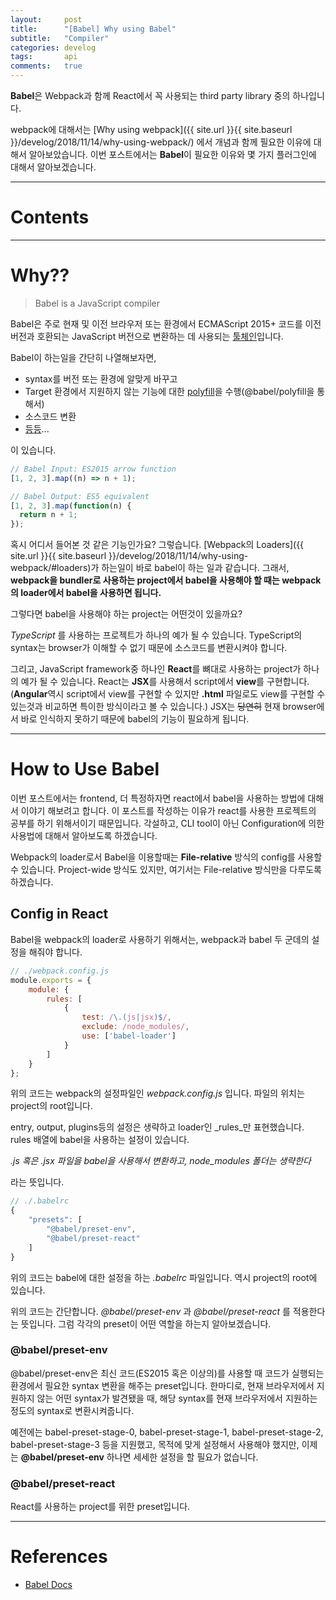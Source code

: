 ```yaml
---
layout:     post
title:      "[Babel] Why using Babel"
subtitle:   "Compiler"
categories: develog
tags:       api
comments:   true
---
```


**Babel**은 Webpack과 함께 React에서 꼭 사용되는 third party library 중의 하나입니다.

webpack에 대해서는 [Why using webpack]({{ site.url }}{{ site.baseurl }}/develog/2018/11/14/why-using-webpack/) 에서 개념과 함께 필요한 이유에 대해서 알아보았습니다. 이번 포스트에서는 **Babel**이 필요한 이유와 몇 가지 플러그인에 대해서 알아보겠습니다.

---

# Contents

---

# Why??

> Babel is a JavaScript compiler

Babel은 주로 현재 및 이전 브라우저 또는 환경에서 ECMAScript 2015+ 코드를 이전 버전과 호환되는 JavaScript 버전으로 변환하는 데 사용되는 [툴체인](https://ko.wikipedia.org/wiki/%ED%88%B4%EC%B2%B4%EC%9D%B8)입니다.

Babel이 하는일을 간단히 나열해보자면,

* syntax를 버전 또는 환경에 알맞게 바꾸고
* Target 환경에서 지원하지 않는 기능에 대한 [polyfill](https://en.wikipedia.org/wiki/Polyfill_(programming))을 수행(@babel/polyfill을 통해서)
* 소스코드 변환
* [등등](https://babeljs.io/videos.html)...

이 있습니다.

```js
// Babel Input: ES2015 arrow function
[1, 2, 3].map((n) => n + 1);

// Babel Output: ES5 equivalent
[1, 2, 3].map(function(n) {
  return n + 1;
});
```

혹시 어디서 들어본 것 같은 기능인가요? 그렇습니다. [Webpack의 Loaders]({{ site.url }}{{ site.baseurl }}/develog/2018/11/14/why-using-webpack/#loaders)가 하는일이 바로 babel이 하는 일과 같습니다. 그래서, **webpack을 bundler로 사용하는 project에서 babel을 사용해야 할 때는 webpack의 loader에서 babel을 사용하면 됩니다.**

그렇다면 babel을 사용해야 하는 project는 어떤것이 있을까요?

_TypeScript_ 를 사용하는 프로젝트가 하나의 예가 될 수 있습니다. TypeScript의 syntax는 browser가 이해할 수 없기 때문에 소스코드를 변환시켜야 합니다.

그리고, JavaScript framework중 하나인 **React**를 뼈대로 사용하는 project가 하나의 예가 될 수 있습니다. React는 **JSX**를 사용해서 script에서 **view**를 구현합니다. (**Angular**역시 script에서 view를 구현할 수 있지만 **.html** 파일로도 view를 구현할 수 있는것과 비교하면 특이한 방식이라고 볼 수 있습니다.) JSX는 ~~당연히~~ 현재 browser에서 바로 인식하지 못하기 때문에 babel의 기능이 필요하게 됩니다.

---

# How to Use Babel

이번 포스트에서는 frontend, 더 특정하자면 react에서 babel을 사용하는 방법에 대해서 이야기 해보려고 합니다. 이 포스트를 작성하는 이유가 react를 사용한 프로젝트의 공부를 하기 위해서이기 때문입니다. 각설하고, CLI tool이 아닌 Configuration에 의한 사용법에 대해서 알아보도록 하겠습니다.

Webpack의 loader로서 Babel을 이용할때는 **File-relative** 방식의 config를 사용할 수 있습니다. Project-wide 방식도 있지만, 여기서는 File-relative 방식만을 다루도록 하겠습니다.

## Config in React

Babel을 webpack의 loader로 사용하기 위해서는, webpack과 babel 두 군데의 설정을 해줘야 합니다.

```js
// ./webpack.config.js
module.exports = {
    module: {
        rules: [
            {
                test: /\.(js|jsx)$/,
                exclude: /node_modules/,
                use: ['babel-loader']
            }
        ]
    }
};
```

위의 코드는 webpack의 설정파일인 _webpack.config.js_ 입니다. 파일의 위치는 project의 root입니다.

entry, output, plugins등의 설정은 생략하고 loader인 _rules_만 표현했습니다. rules 배열에 babel을 사용하는 설정이 있습니다.

*.js 혹은 .jsx 파일을 babel을 사용해서 변환하고, node_modules 폴더는 생략한다*

라는 뜻입니다.

```js
// ./.babelrc
{
    "presets": [
        "@babel/preset-env",
        "@babel/preset-react"
    ]
}
```

위의 코드는 babel에 대한 설정을 하는 _.babelrc_ 파일입니다. 역시 project의 root에 있습니다.

위의 코드는 간단합니다. _@babel/preset-env_ 과 _@babel/preset-react_ 를 적용한다는 뜻입니다. 그럼 각각의 preset이 어떤 역할을 하는지 알아보겠습니다.

### @babel/preset-env

@babel/preset-env은 최신 코드(ES2015 혹은 이상의)를 사용할 때 코드가 실행되는 환경에서 필요한 syntax 변환을 해주는 preset입니다. 한마디로, 현재 브라우저에서 지원하지 않는 어떤 syntax가 발견됐을 때, 해당 syntax를 현재 브라우저에서 지원하는 정도의 syntax로 변환시켜줍니다.

예전에는 babel-preset-stage-0, babel-preset-stage-1, babel-preset-stage-2, babel-preset-stage-3 등을 지원했고, 목적에 맞게 설정해서 사용해야 했지만, 이제는 **@babel/preset-env** 하나면 세세한 설정을 할 필요가 없습니다.

### @babel/preset-react

React를 사용하는 project를 위한 preset입니다. 


---

# References
* [Babel Docs](https://babeljs.io/docs/en/#babel-is-a-javascript-compiler)